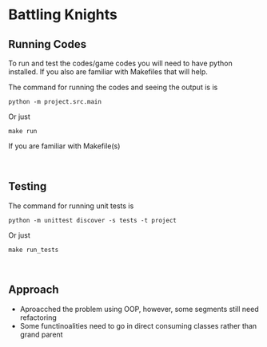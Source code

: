 # **Battling Knights**

## **Running Codes**

To run and test the codes/game codes you will need to have python installed. If you also are familiar with Makefiles that will help.

The command for running the codes and seeing the output is is

    python -m project.src.main

Or just

    make run 

If you are familiar with Makefile(s)

<br>

## **Testing**

The command for running unit tests is

    python -m unittest discover -s tests -t project
    
Or just 

    make run_tests


<br>

## **Approach**

* Aproacched the problem using OOP, however, some segments still need refactoring 
* Some functinoalities need to go in direct consuming classes rather than grand parent